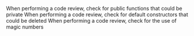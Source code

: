 When performing a code review, check for public functions that could be private
When performing a code review, check for default constructors that could be deleted
When performing a code review, check for the use of magic numbers
